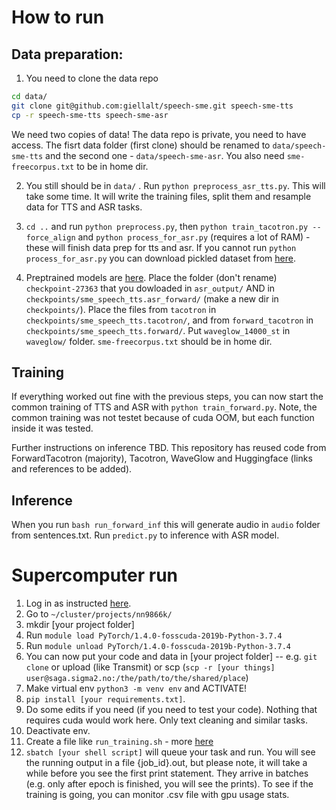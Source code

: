 
# How to run

## Data preparation:
1. You need to clone the data repo 
```sh
cd data/
git clone git@github.com:giellalt/speech-sme.git speech-sme-tts
cp -r speech-sme-tts speech-sme-asr
```

We need two copies of data! The data repo is private, you need to have access. The fisrt data folder (first clone) should be renamed to `data/speech-sme-tts` and the second one - `data/speech-sme-asr`. You also need `sme-freecorpus.txt` to be in home dir. 

2. You still should be in `data/` . Run `python preprocess_asr_tts.py`. This will take some time. It will write the training files, split them and resample data for TTS and ASR tasks. 


3. `cd ..` and run `python preprocess.py`, then `python train_tacotron.py --force_align` and `python process_for_asr.py` (requires a lot of RAM) - these will finish data prep for tts and asr. If you cannot run `python process_for_asr.py` you can download pickled dataset from  [here](https://drive.google.com/drive/folders/18nTVbsUlkbN4duvcbIeSS_gNsmG5bOiZ?usp=sharing).
 
4. Preptrained models are [here](https://drive.google.com/drive/folders/18nTVbsUlkbN4duvcbIeSS_gNsmG5bOiZ?usp=sharing). Place the folder (don't rename) `checkpoint-27363` that you dowloaded in `asr_output/` AND in  `checkpoints/sme_speech_tts.asr_forward/` (make a new dir in `checkpoints/`). Place the files from `tacotron` in `checkpoints/sme_speech_tts.tacotron/`, and from `forward_tacotron` in `checkpoints/sme_speech_tts.forward/`.
Put `waveglow_14000_st` in `waveglow/` folder.
`sme-freecorpus.txt` should be in home dir. 

## Training

If everything worked out fine with the previous steps, you can now start the common training of TTS and ASR with `python train_forward.py`. Note, the common training was not testet because of cuda OOM, but each function inside it was tested. 


Further instructions on inference TBD.
This repository has reused code from ForwardTacotron (majority), Tacotron, WaveGlow and Huggingface (links and references to be added).

## Inference

When you run `bash run_forward_inf` this will generate audio in `audio` folder from sentences.txt.
Run `predict.py` to inference with ASR model.


# Supercomputer run

1. Log in as instructed [here](https://documentation.sigma2.no/getting_started/getting_started.html). 
2. Go to `~/cluster/projects/nn9866k/`
4. mkdir [your project folder]
5. Run `module load PyTorch/1.4.0-fosscuda-2019b-Python-3.7.4 `
6. Run `module unload PyTorch/1.4.0-fosscuda-2019b-Python-3.7.4 `
7. You can now put your code and data in [your project folder] -- e.g. `git clone` or upload (like Transmit) or scp (`scp -r [your things] user@saga.sigma2.no:/the/path/to/the/shared/place`)
8. Make virtual env `python3 -m venv env` and ACTIVATE!
9. `pip install [your requirements.txt]`.
10. Do some edits if you need (if you need to test your code). Nothing that requires cuda would work here. Only text cleaning and similar tasks. 
11. Deactivate env.
12. Create a file like `run_training.sh` - more [here](https://documentation.sigma2.no/getting_started/tutorials/gpu.html)
13. `sbatch [your shell script]` will queue your task and run. You will see the running output in a file {job_id}.out, but please note, it will take a while before you see the first print statement. They arrive in batches (e.g. only after epoch is finished, you will see the prints). To see if the training is going, you can monitor .csv file with gpu usage stats. 
